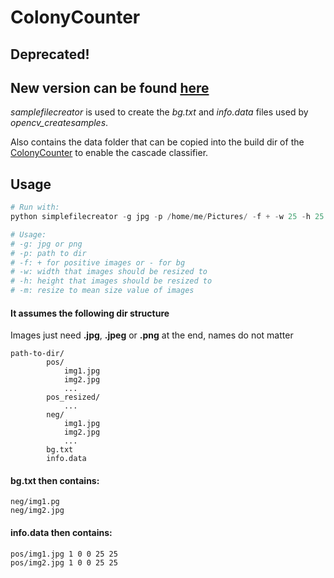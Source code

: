 # ColonyCounter

## Deprecated! 
## New version can be found [here](https://github.com/ColonyCounter/CascadeImgScript)

*samplefilecreator* is used to create the *bg.txt* and *info.data* files used by *opencv_createsamples*.

Also contains the data folder that can be copied into the build dir of the [ColonyCounter](https://github.com/ColonyCounter/ColonyCounter-GUI) to enable the cascade classifier.

## Usage

```python
# Run with:
python simplefilecreator -g jpg -p /home/me/Pictures/ -f + -w 25 -h 25

# Usage:
# -g: jpg or png
# -p: path to dir
# -f: + for positive images or - for bg
# -w: width that images should be resized to
# -h: height that images should be resized to
# -m: resize to mean size value of images
```




#### It assumes the following dir structure
Images just need **.jpg**, **.jpeg** or **.png** at the end, names do not matter
```
path-to-dir/
        pos/
            img1.jpg
            img2.jpg
            ...
        pos_resized/
            ...
        neg/
            img1.jpg
            img2.jpg
            ...
        bg.txt
        info.data
```

#### bg.txt then contains:

```
neg/img1.pg
neg/img2.jpg
```
#### info.data then contains:

```
pos/img1.jpg 1 0 0 25 25
pos/img2.jpg 1 0 0 25 25
```
